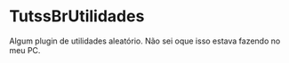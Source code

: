 # TutssBrUtilidades
 
Algum plugin de utilidades aleatório. Não sei oque isso estava fazendo no meu PC.
